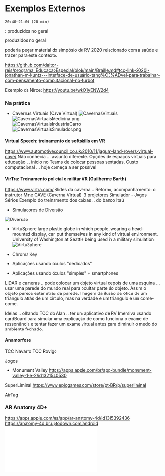 # Exemplos Externos

    20:40~21:00 (20 min)  

: produzidos no geral

produzidos no geral  

poderia pegar material do simpósio de RV 2020 relacionado com a saúde e trazer para este contexto.

<https://github.com/dalton-reis/programa_EducacaoEspecial/blob/main/Braille.md#tcc-link-2020i-jonathan-m-kuntz---interface-de-usuário-tang%C3%ADvel-para-trabalhar-com-pensamento-computacional-no-furbot>

Exemplo da Nirce: <https://youtu.be/wkO1yENW2d4>


### Na prática

- Cavernas Virtuais (Cave Virtual)
![CavernasVirtuais](CavernasVirtuais.png "CavernasVirtuais")  
![CavernasVirtuaisMedicina.png](CavernasVirtuaisMedicina.png "CavernasVirtuaisMedicina.png")  
![CavernasVirtuaisIndustriaCarro](CavernasVirtuaisIndustriaCarro.png "CavernasVirtuaisIndustriaCarro")  
![CavernasVirtuaisSimulador.png](CavernasVirtuaisSimulador.png "CavernasVirtuaisSimulador.png")  

#### Virtual Speech: treinamento de softskills em VR

https://www.automotivecouncil.co.uk/2010/11/jaguar-land-rovers-virtual-cave/
Não conhecia ... assunto diferente.
Opções de espaços virtuais para educação ... inicio no Teams de colocar pessoas sentadas.
Custo computacional ... hoje começa a ser possível


#### VirTra: Treinamento policial e militar VR (Guilherme Barth)

https://www.virtra.com/
Slides da caverna ..
Retorno, acompanhamento: o instrutor
Mine CAVE (Caverna Virtual): 3 projetores
Simulador - Jogos Sérios
Exemplo do treinamento dos caixas .. do banco Itaú

- Simuladores de Diversão

![Diversão](Diversao.png "Diversão")  

- VirtuSphere
large plastic globe in which people, wearing a head-mounted display, can put themselves in any kind of virtual environment.
University of Washington at Seattle being used in a military simulation
![VirtuSphere](VirtuSphere.png "VirtuSphere")  

- Chroma Key  

- Aplicações usando óculos "dedicados"  

- Aplicações usando óculos "simples" + smartphones

LiDAR e cameras .. pode colocar um objeto virtual depois de uma esquina ... usar uma parede do mundo real para ocultar parte do objeto.
Assim o objeto parece estar atrás da parede. Imagem da ilusão de ótica de um triangulo atrás de um circulo, mas na verdade e um triangulo e um come-come.

Ideias .. olhando TCC do Alan .. ter um aplicativo de RV Imersiva usando cardBoard para simular uma explicação de como funciona o exame de ressonância e tentar fazer um exame virtual antes para diminuir o medo do ambiente fechado.

#### Anamorfose
TCC Navarro
TCC Rovigo

Jogos
- Monument Valley
<https://apps.apple.com/br/app-bundle/monument-valley-1-e-2/id1321540530>

SuperLiminal
<https://www.epicgames.com/store/pt-BR/p/superliminal>



AirTag

### AR Anatomy 4D+

<https://apps.apple.com/us/app/ar-anatomy-4d/id1315392436>
<https://anatomy-4d.br.uptodown.com/android>
![Marcador](./ExemplosExternos_imgs/anatomy-posters-all.pdf "Marcador")  
